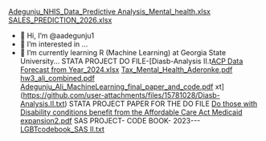 [Adegunju_NHIS_Data_Predictive Analysis_Mental_health.xlsx](https://github.com/user-attachments/files/15780990/Adegunju_NHIS_Data_Predictive.Analysis_Mental_health.xlsx)
[SALES_PREDICTION_2026.xlsx](https://github.com/user-attachments/files/15780985/SALES_PREDICTION_2026.xlsx)
- 👋 Hi, I’m @aadegunju1
- 👀 I’m interested in ...
- 🌱 I’m currently learning R (Machine Learning) at Georgia State University...
STATA PROJECT DO FILE-[Diasb-Analysis II.t[ACP Data Forecast from Year_2024.xlsx](https://github.com/user-attachments/files/15781136/ACP.Data.Forecast.from.Year_2024.xlsx)
[Tax_Mental_Health_Aderonke.pdf](https://github.com/user-attachments/files/15781103/Tax_Mental_Health_Aderonke.pdf)
[hw3_ali_combined.pdf](https://github.com/user-attachments/files/15781095/hw3_ali_combined.pdf)
[Adegunju_Ali_MachineLearning_final_paper_and_code.pdf](https://github.com/user-attachments/files/15781094/Adegunju_Ali_MachineLearning_final_paper_and_code.pdf)
xt](https://github.com/user-attachments/files/15781028/Diasb-Analysis.II.txt)
STATA PROJECT PAPER FOR THE DO FILE [Do those with Disability conditions benefit  from the Affordable Care Act Medicaid expansion2.pdf](https://github.com/user-attachments/files/15781019/Do.those.with.Disability.conditions.benefit.from.the.Affordable.Care.Act.Medicaid.expansion2.pdf)
SAS PROJECT- CODE BOOK- 2023--- [LGBTcodebook_SAS II.txt](https://github.com/user-attachments/files/15781062/LGBTcodebook_SAS.II.txt)
